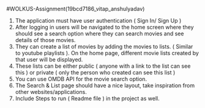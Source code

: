 #WOLKUS-Assignment(19bcd7186_vitap_anshulyadav)

1. The application must have user authentication ( Sign In/ Sign Up )
2. After logging in users will be navigated to the home screen where they should see a search option where they can search movies and see details of those movies.
3. They can create a list of movies by adding the movies to lists. ( Similar to youtube playlists ). On the home page, different movie lists created by that user will be displayed.
4. These lists can be either public ( anyone with a link to the list can see this ) or private ( only the person who created can see this list )
5. You can use OMDB API for the movie search option.
6. The Search & List page should have a nice layout, take inspiration from other websites/applications.
7. Include Steps to run ( Readme file ) in the project as well.
